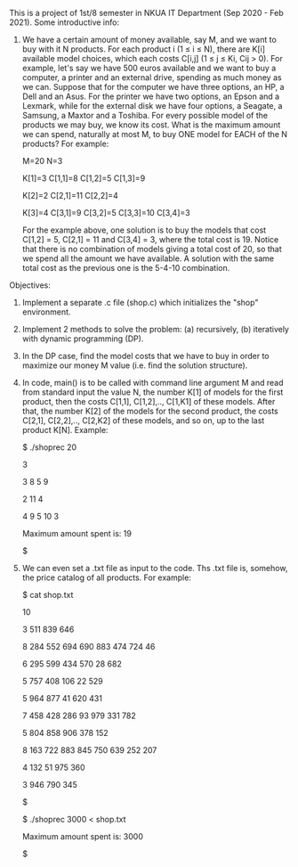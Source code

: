 This is a project of 1st/8 semester in NKUA IT Department (Sep 2020 - Feb 2021).
Some introductive info:

1)	We have a certain amount of money available, say M, and we want to buy with
	it N products. For each product i (1 ≤ i ≤ N), there are K[i] available model choices, which
	each costs C[i,j] (1 ≤ j ≤ Ki, Cij > 0). For example, let's say we have 500 euros available
	and we want to buy a computer, a printer and an external drive, spending
	as much money as we can. Suppose that for the computer we have three options, an HP,
	a Dell and an Asus. For the printer we have two options, an Epson and a Lexmark,
	while for the external disk we have four options, a Seagate, a Samsung, a Maxtor
	and a Toshiba. For every possible model of the products we may buy, we know
	its cost. What is the maximum amount we can spend, naturally at most M, to
	buy ONE model for EACH of the N products? For example:
	
	M=20 N=3
	
	K[1]=3 C[1,1]=8 C[1,2]=5 C[1,3]=9
	
	K[2]=2 C[2,1]=11 C[2,2]=4
	
	K[3]=4 C[3,1]=9 C[3,2]=5 C[3,3]=10 C[3,4]=3
	
	For the example above, one solution is to buy the models that cost C[1,2] = 5,
	C[2,1] = 11 and C[3,4] = 3, where the total cost is 19. Notice that there is no combination
	of models giving a total cost of 20, so that we spend all the amount we have available.
	A solution with the same total cost as the previous one is the 5-4-10 combination.

	
Objectives:

1) Implement a separate .c file (shop.c) which initializes the "shop" environment.
2) Implement 2 methods to solve the problem: (a) recursively, (b) iteratively with dynamic programming (DP).
3) In the DP case, find the model costs that we have to buy in order to maximize our money M value
   (i.e. find the solution structure).
   
4) In code, main() is to be called with command line argument M and read from standard input the value N,
   the number K[1] of models for the first product, then the costs C[1,1], C[1,2],.., C[1,K1] of these models.
   After that, the number K[2] of the models for the second product, the costs C[2,1], C[2,2],.., C[2,K2] of
   these models, and so on, up to the last product K[N]. Example:
   
    $ ./shoprec 20
    
	3
	
	3 8 5 9
	
	2 11 4
	
	4 9 5 10 3
	
	Maximum amount spent is: 19
	
	$

5) We can even set a .txt file as input to the code. Ths .txt file is, somehow, the price catalog of all products.
   For example:
   
    $ cat shop.txt
    
	10
	
	3 511 839 646
	
	8 284 552 694 690 883 474 724 46
	
	6 295 599 434 570 28 682
	
	5 757 408 106 22 529
	
	5 964 877 41 620 431
	
	7 458 428 286 93 979 331 782
	
	5 804 858 906 378 152
	
	8 163 722 883 845 750 639 252 207
	
	4 132 51 975 360
	
	3 946 790 345
	
	$
	
	$ ./shoprec 3000 < shop.txt
	
	Maximum amount spent is: 3000
	
	$
   
   
   
   
   
   
   
   
